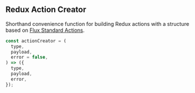 ## Redux Action Creator

Shorthand convenience function for building Redux actions with a structure based on [Flux Standard Actions](https://github.com/acdlite/flux-standard-action).

```js
const actionCreator = (
  type,
  payload,
  error = false,
) => ({
  type,
  payload,
  error,
});
```
